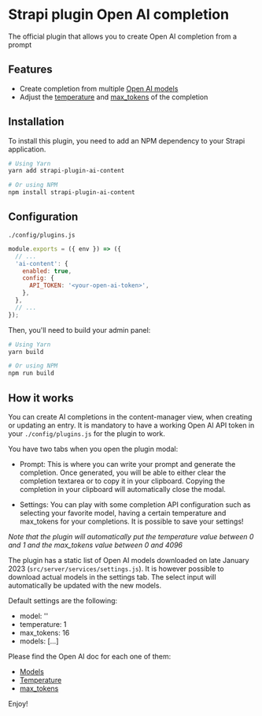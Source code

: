 # Strapi plugin Open AI completion

The official plugin that allows you to create Open AI completion from a prompt

## Features

- Create completion from multiple [Open AI models](https://beta.openai.com/docs/models)
- Adjust the [temperature](https://beta.openai.com/docs/api-reference/completions/create#completions/create-temperature) and [max_tokens](https://beta.openai.com/docs/api-reference/completions/create#completions/create-max_tokens) of the completion

## Installation

To install this plugin, you need to add an NPM dependency to your Strapi application.

```sh
# Using Yarn
yarn add strapi-plugin-ai-content

# Or using NPM
npm install strapi-plugin-ai-content
```

## Configuration

`./config/plugins.js`

```js
module.exports = ({ env }) => ({
  // ...
  'ai-content': {
    enabled: true,
    config: {
      API_TOKEN: '<your-open-ai-token>',
    },
  },
  // ...
});
```

Then, you'll need to build your admin panel:

```sh
# Using Yarn
yarn build

# Or using NPM
npm run build
```

## How it works

You can create AI completions in the content-manager view, when creating or updating an entry. It is mandatory to have a working Open AI API token in your `./config/plugins.js` for the plugin to work. 

You have two tabs when you open the plugin modal:

- Prompt: This is where you can write your prompt and generate the completion. Once generated, you will be able to either clear the completion textarea or to copy it in your clipboard. Copying the completion in your clipboard will automatically close the modal.

- Settings: You can play with some completion API configuration such as selecting your favorite model, having a certain temperature and max_tokens for your completions. It is possible to save your settings!

*Note that the plugin will automatically put the temperature value between 0 and 1 and the max_tokens value between 0 and 4096*

The plugin has a static list of Open AI models downloaded on late January 2023 (`src/server/services/settings.js`). It is however possible to download actual models in the settings tab. The select input will automatically be updated with the new models.

Default settings are the following:

- model: ''
- temperature: 1
- max_tokens: 16
- models: [...]

Please find the Open AI doc for each one of them:

- [Models](https://beta.openai.com/docs/models)
- [Temperature](https://beta.openai.com/docs/api-reference/completions/create#completions/create-temperature)
- [max_tokens](https://beta.openai.com/docs/api-reference/completions/create#completions/create-max_tokens)

Enjoy!